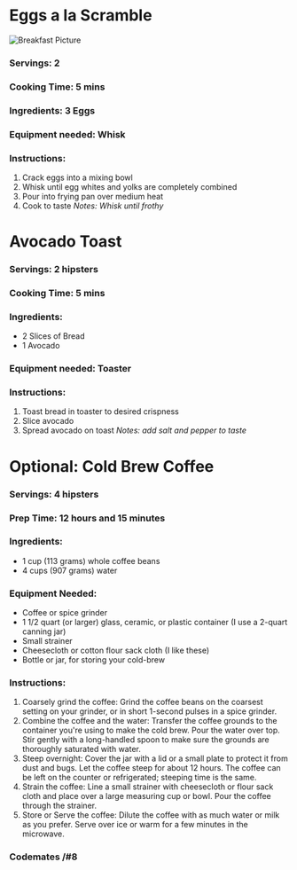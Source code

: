 # Eggs a la Scramble 

![Breakfast Picture](https://www.rachaelraymag.com/.image/ar_1:1%2Cc_fill%2Ccs_srgb%2Cfl_progressive%2Cq_auto:good%2Cw_1200/MTQ3ODUyNDkxNDQ5NzA2NDE4/egg-and-avocado-toast-101899116.jpg)

### Servings: 2
### Cooking Time: 5 mins
### Ingredients: 3 Eggs
### Equipment needed: Whisk

### Instructions: 
1. Crack eggs into a mixing bowl
2. Whisk until egg whites and yolks are completely combined
3. Pour into frying pan over medium heat
4. Cook to taste
*Notes: Whisk until frothy*

# Avocado Toast 

### Servings: 2 hipsters
### Cooking Time: 5 mins
### Ingredients: 
- 2 Slices of Bread
- 1 Avocado
### Equipment needed: Toaster

### Instructions: 
1. Toast bread in toaster to desired crispness
2. Slice avocado
3. Spread avocado on toast
*Notes: add salt and pepper to taste*

# Optional: Cold Brew Coffee

### Servings: 4 hipsters
### Prep Time: 12 hours and 15 minutes
### Ingredients: 
- 1 cup (113 grams) whole coffee beans
- 4 cups (907 grams) water
### Equipment Needed:
- Coffee or spice grinder
- 1 1/2 quart (or larger) glass, ceramic, or plastic container (I use a 2-quart canning jar)
- Small strainer
- Cheesecloth or cotton flour sack cloth (I like these)
- Bottle or jar, for storing your cold-brew

### Instructions:
1. Coarsely grind the coffee: Grind the coffee beans on the coarsest setting on your grinder, or in short 1-second pulses in a spice grinder. 
2. Combine the coffee and the water: Transfer the coffee grounds to the container you're using to make the cold brew. Pour the water over top. Stir gently with a long-handled spoon to make sure the grounds are thoroughly saturated with water.
3. Steep overnight: Cover the jar with a lid or a small plate to protect it from dust and bugs. Let the coffee steep for about 12 hours. The coffee can be left on the counter or refrigerated; steeping time is the same.
4. Strain the coffee: Line a small strainer with cheesecloth or flour sack cloth and place over a large measuring cup or bowl. Pour the coffee through the strainer.
5. Store or Serve the coffee: Dilute the coffee with as much water or milk as you prefer. Serve over ice or warm for a few minutes in the microwave.

### Codemates /#8
